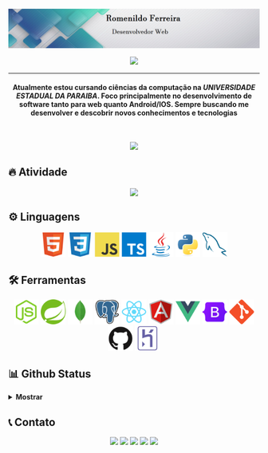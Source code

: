 [![](https://github.com/Romenildo/Romenildo/blob/main/imgs/profile.png)](https://github.com/Romenildo)

<p align="center">
 <a href="https://github.com/DenverCoder1/readme-typing-svg"><img src="https://readme-typing-svg.herokuapp.com?lines=BEM+VINDOS+AO+MEU+GITHUB;DESENVOLVIMENTO+WEB;ESTUDANTE+CIÊNCIAS+DA+COMPUTACÃO;SEMPRE+BUSCANDO+NOVAS+TECNOLOGIAS;&center=true&width=500&height=50&font=georgia"></a>
</p>
<hr/>
<h4 align="center">Atualmente estou cursando ciências da computação na<i> UNIVERSIDADE ESTADUAL DA PARAIBA</i>. Foco principalmente no desenvolvimento de software tanto para web quanto Android/IOS. Sempre buscando me desenvolver e descobrir novos conhecimentos e tecnologias</h4>
<br>
<p align="center"> <img src="https://komarev.com/ghpvc/?username=Romenildo&label=Romenildo's%20Profile%20Views%20&color=008B8B&style=plastic" /> </p>

## 🔥 Atividade

<p align="center"><img align="center" src="https://github-readme-streak-stats.herokuapp.com/?user=Romenildo&theme=vue"/></p>


## **⚙️ Linguagens**

<p align="center">
  
  <div align="center">
    
  <img height="50" title="HTML 5" src="https://github.com/devicons/devicon/blob/master/icons/html5/html5-original.svg">
  <img height="50" title="CSS3" src="https://github.com/devicons/devicon/blob/master/icons/css3/css3-original.svg">
  <img height="50" title="JAVASCRYPT" src="https://github.com/devicons/devicon/blob/master/icons/javascript/javascript-original.svg">
  <img height="50" title="TYPESCRYPT" src="https://github.com/devicons/devicon/blob/master/icons/typescript/typescript-original.svg">
  <img height="50" title="JAVA"src="https://github.com/devicons/devicon/blob/master/icons/java/java-original.svg">
  <img height="50" title="PYTHON"src="https://github.com/devicons/devicon/blob/master/icons/python/python-original.svg">
  <img height="50" title="SQL"src="https://github.com/devicons/devicon/blob/master/icons/mysql/mysql-original.svg">
  
    
  </div>
  </p>


  
## **🛠️ Ferramentas**
<p align="center">
  
  <div align="center">
   
  <img height="50" title="NODE JS" src="https://github.com/devicons/devicon/blob/master/icons/nodejs/nodejs-original.svg">
  <img height="50" title="SPRING" src="https://github.com/devicons/devicon/blob/master/icons/spring/spring-original.svg">
    
  <img height="50" title="MONGO DB" src="https://github.com/devicons/devicon/blob/master/icons/mongodb/mongodb-original.svg">
  <img height="50" title="POSTGRESQL"src="https://github.com/devicons/devicon/blob/master/icons/postgresql/postgresql-original.svg">
    
  <img height="50" title="REACT" src="https://github.com/devicons/devicon/blob/master/icons/react/react-original.svg">
  <img height="50" title="ANGULAR JS" src="https://github.com/devicons/devicon/blob/master/icons/angularjs/angularjs-original.svg">
  <img height="50" title="VUE JS" src="https://github.com/devicons/devicon/blob/master/icons/vuejs/vuejs-original.svg">
    
  <img height="50" title="BOOTSTRAP" src="https://github.com/devicons/devicon/blob/master/icons/bootstrap/bootstrap-original.svg">
    
  <img height="50" title="GIT" src="https://github.com/devicons/devicon/blob/master/icons/git/git-original.svg">
  <img height="50" title="GITHUB" src="https://github.com/devicons/devicon/blob/master/icons/github/github-original.svg">
  <img height="50" title="HEROKU" src="https://github.com/devicons/devicon/blob/master/icons/heroku/heroku-original.svg">
    
  </div>
  </p>
  
 ## **📊 Github Status**

<details> 
  <summary><b>Mostrar</b></summary>
  <br/>
  <p align="center">
     <img src="https://github-readme-stats.vercel.app/api?username=Romenildo&count_private=true&show_icons=true&&text_color=000&icon_color=000&bg_color=0,3e7f98,79b6ba,dcdce0,ffffff&theme=graywhite&line_height=33">
	    <img src="https://github-readme-stats.vercel.app/api/top-langs/?username=verma-anushka&count_private=true&hide=scss,css,,ejs&&text_color=000&icon_color=000&bg_color=0,3e7f98,79b6ba,ADD8E6,ffffff&theme=graywhite&line_height=10">
  <p>
      <br/>
   <img src="https://activity-graph.herokuapp.com/graph?username=Romenildo&bg_color=dcdce0&color=000000&line=00BFFF&point=ffffff&area=true&hide_border=true" />
  <br/>
  </p>
  </p>
</details>


## **📞 Contato**

<p align="center">
  <a href=""><img src="https://img.shields.io/badge/site-7FFFD4?style=for-the-badge&logo=google&logoColor=white"/></a>
  <a href="https://https://github.com/Romenildo"><img src="https://img.shields.io/badge/Github-100000?style=for-the-badge&logo=github&logoColor=white"/></a>
  <a href="https://www.linkedin.com/in/Romenildo"><img src="https://img.shields.io/badge/Linkedin-0077B5?style=for-the-badge&logo=linkedin&logoColor=white"/></a>
  <a href="https://discord.gg/"><img src="https://img.shields.io/badge/Discord-7289DA?style=for-the-badge&logo=discord&logoColor=white"/></a>
  <a href="mailto:Romenildoferreira@gamil.com"><img src="https://img.shields.io/badge/gmail-FF6347?style=for-the-badge&logo=gmail&logoColor=white"/></a>

 

